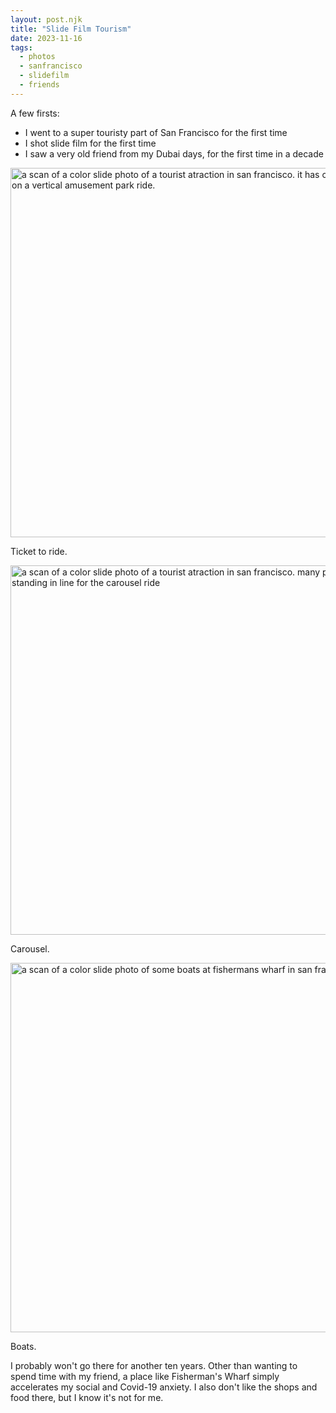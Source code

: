 ```yaml
---
layout: post.njk
title: "Slide Film Tourism"
date: 2023-11-16
tags:
  - photos
  - sanfrancisco
  - slidefilm
  - friends
---
```

A few firsts: 

* I went to a super touristy part of San Francisco for the first time
* I shot slide film for the first time
* I saw a very old friend from my Dubai days, for the first time in a decade
   
<img src="/photos/uploads/000375300010-positive.jpg" width="600" height="591" alt="a scan of a color slide photo of a tourist atraction in san francisco. it has children sitting on a vertical amusement park ride.">

Ticket to ride.

<img src="/photos/uploads/000375300005-positive.jpg" width="600" height="591" alt="a scan of a color slide photo of a tourist atraction in san francisco. many people are standing in line for the carousel ride">

Carousel.

<img src="/photos/uploads/000375300002-positive.jpg" width="600" height="591" alt="a scan of a color slide photo of some boats at fishermans wharf in san francisco">

Boats.

I probably won't go there for another ten years. Other than wanting to spend time with my friend, a place like Fisherman's Wharf simply accelerates my social and Covid-19 anxiety. I also don't like the shops and food there, but I know it's not for me.
